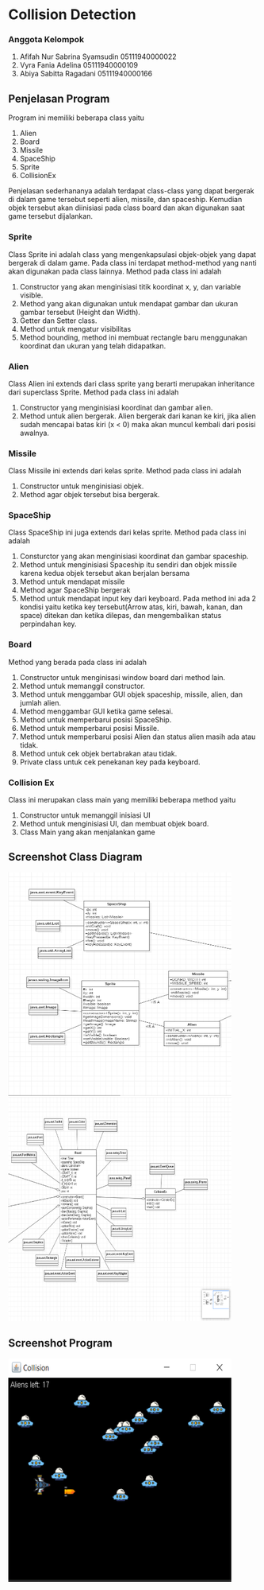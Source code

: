 # Collision Detection
### Anggota Kelompok
1. Afifah Nur Sabrina Syamsudin 05111940000022
2. Vyra Fania Adelina 05111940000109
3. Abiya Sabitta Ragadani 05111940000166

## Penjelasan Program
Program ini memiliki beberapa class yaitu
1. Alien
2. Board
3. Missile
4. SpaceShip
5. Sprite
6. CollisionEx

Penjelasan sederhananya adalah terdapat class-class yang dapat bergerak di dalam game tersebut seperti alien, missile, dan spaceship. Kemudian objek tersebut akan diinisiasi pada class board dan akan digunakan saat game tersebut dijalankan.

### Sprite
Class Sprite ini adalah class yang mengenkapsulasi objek-objek yang dapat bergerak di dalam game. Pada class ini terdapat method-method yang nanti akan digunakan pada class lainnya. Method pada class ini adalah
1. Constructor yang akan menginisiasi titik koordinat x, y, dan variable visible.
2. Method yang akan digunakan untuk mendapat gambar dan ukuran gambar tersebut (Height dan Width).
3. Getter dan Setter class.
4. Method untuk mengatur visibilitas
5. Method bounding, method ini membuat rectangle baru menggunakan koordinat dan ukuran yang telah didapatkan.

### Alien
Class Alien ini extends dari class sprite yang berarti merupakan inheritance dari superclass Sprite. Method pada class ini adalah
1. Constructor yang menginisiasi koordinat dan gambar alien.
2. Method untuk alien bergerak.
 Alien bergerak dari kanan ke kiri, jika alien sudah mencapai batas kiri (x < 0) maka akan muncul kembali dari posisi awalnya.
 
### Missile
Class Missile ini extends dari kelas sprite. Method pada class ini adalah
1. Constructor untuk menginisiasi objek.
2. Method agar objek tersebut bisa bergerak.

### SpaceShip
Class SpaceShip ini juga extends dari kelas sprite. Method pada class ini adalah
1. Consturctor yang akan menginisiasi koordinat dan gambar spaceship.
2. Method untuk menginisiasi Spaceship itu sendiri dan objek missile karena kedua objek tersebut akan berjalan bersama
3. Method untuk mendapat missile
4. Method agar SpaceShip bergerak
5. Method untuk mendapat input key dari keyboard. Pada method ini ada 2 kondisi yaitu ketika key tersebut(Arrow atas, kiri, bawah, kanan, dan space) ditekan dan ketika dilepas, dan mengembalikan status perpindahan key.

### Board
Method yang berada pada class ini adalah
1. Constructor untuk menginisasi window board dari method lain.
2. Method untuk memanggil constructor.
3. Method untuk menggambar GUI objek spaceship, missile, alien, dan jumlah alien.
4. Method menggambar GUI ketika game selesai.
5. Method untuk memperbarui posisi SpaceShip.
6. Method untuk memperbarui posisi Missile.
7. Method untuk memperbarui posisi Alien dan status alien masih ada atau tidak.
8. Method untuk cek objek bertabrakan atau tidak.
9. Private class untuk cek penekanan key pada keyboard.

### Collision Ex
Class ini merupakan class main yang memiliki beberapa method yaitu
1. Constructor untuk memanggil inisiasi UI
2. Method untuk menginisiasi UI, dan membuat objek board.
3. Class Main yang akan menjalankan game

## Screenshot Class Diagram
<p float="left"><img src="Screenshot/SS_Collision_Detection.png" width=450 height= 450><img src="Screenshot/SS_Collision_Detection2.png" width=450 height= 450></p>

## Screenshot Program
<img src="Screenshot/SS_Collision_Detection3.png" width=450 height= 450>
